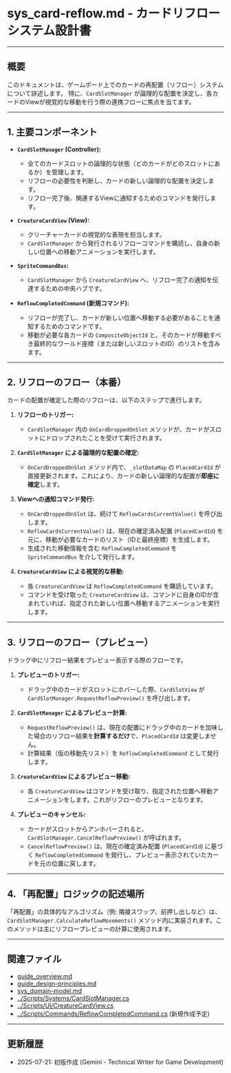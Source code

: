 # sys_card-reflow.md - カードリフローシステム設計書

---

## 概要

このドキュメントは、ゲームボード上でのカードの再配置（リフロー）システムについて詳述します。
特に、`CardSlotManager` が論理的な配置を決定し、各カードのViewが視覚的な移動を行う際の連携フローに焦点を当てます。

---

## 1. 主要コンポーネント

-   **`CardSlotManager` (Controller):**
    -   全てのカードスロットの論理的な状態（どのカードがどのスロットにあるか）を管理します。
    -   リフローの必要性を判断し、カードの新しい論理的な配置を決定します。
    -   リフロー完了後、関連するViewに通知するためのコマンドを発行します。

-   **`CreatureCardView` (View):**
    -   クリーチャーカードの視覚的な表現を担当します。
    -   `CardSlotManager` から発行されるリフローコマンドを購読し、自身の新しい位置への移動アニメーションを実行します。

-   **`SpriteCommandBus`:**
    -   `CardSlotManager` から `CreatureCardView` へ、リフロー完了の通知を伝達するための中央ハブです。

-   **`ReflowCompletedCommand` (新規コマンド):**
    -   リフローが完了し、カードが新しい位置へ移動する必要があることを通知するためのコマンドです。
    -   移動が必要な各カードの `CompositeObjectId` と、そのカードが移動すべき最終的なワールド座標（または新しいスロットのID）のリストを含みます。

---

## 2. リフローのフロー（本番）

カードの配置が確定した際のリフローは、以下のステップで進行します。

1.  **リフローのトリガー:**
    -   `CardSlotManager` 内の `OnCardDroppedOnSlot` メソッドが、カードがスロットにドロップされたことを受けて実行されます。

2.  **`CardSlotManager` による論理的な配置の確定:**
    -   `OnCardDroppedOnSlot` メソッド内で、`_slotDataMap` の `PlacedCardId` が直接更新されます。これにより、カードの新しい論理的な配置が**即座に確定**します。

3.  **Viewへの通知コマンド発行:**
    -   `OnCardDroppedOnSlot` は、続けて `ReflowCardsCurrentValue()` を呼び出します。
    -   `ReflowCardsCurrentValue()` は、現在の確定済み配置 (`PlacedCardId`) を元に、移動が必要なカードのリスト（IDと最終座標）を生成します。
    -   生成された移動情報を含む `ReflowCompletedCommand` を `SpriteCommandBus` を介して発行します。

4.  **`CreatureCardView` による視覚的な移動:**
    -   各 `CreatureCardView` は `ReflowCompletedCommand` を購読しています。
    -   コマンドを受け取った `CreatureCardView` は、コマンドに自身のIDが含まれていれば、指定された新しい位置へ移動するアニメーションを実行します。

---

## 3. リフローのフロー（プレビュー）

ドラッグ中にリフロー結果をプレビュー表示する際のフローです。

1.  **プレビューのトリガー:**
    -   ドラッグ中のカードがスロットにホバーした際、`CardSlotView` が `CardSlotManager.RequestReflowPreview()` を呼び出します。

2.  **`CardSlotManager` によるプレビュー計算:**
    -   `RequestReflowPreview()` は、現在の配置にドラッグ中のカードを加味した場合のリフロー結果を**計算するだけ**で、`PlacedCardId` は変更しません。
    -   計算結果（仮の移動先リスト）を `ReflowCompletedCommand` として発行します。

3.  **`CreatureCardView` によるプレビュー移動:**
    -   各 `CreatureCardView` はコマンドを受け取り、指定された位置へ移動アニメーションをします。これがリフローのプレビューとなります。

4.  **プレビューのキャンセル:**
    -   カードがスロットからアンホバーされると、`CardSlotManager.CancelReflowPreview()` が呼ばれます。
    -   `CancelReflowPreview()` は、現在の確定済み配置 (`PlacedCardId`) に基づく `ReflowCompletedCommand` を発行し、プレビュー表示されていたカードを元の位置に戻します。

---

## 4. 「再配置」ロジックの記述場所

「再配置」の具体的なアルゴリズム（例: 隣接スワップ、前押し出しなど）は、`CardSlotManager.CalculateReflowMovements()` メソッド内に実装されます。このメソッドは主にリフロープレビューの計算に使用されます。

---

## 関連ファイル

-   [guide_overview.md](../guide/guide_overview.md)
-   [guide_design-principles.md](../guide/guide_design-principles.md)
-   [sys_domain-model.md](./sys_domain-model.md)
-   [../Scripts/Systems/CardSlotManager.cs](../../Scripts/Systems/CardSlotManager.cs)
-   [../Scripts/UI/CreatureCardView.cs](../../Scripts/UI/CreatureCardView.cs)
-   [../Scripts/Commands/ReflowCompletedCommand.cs](../../Scripts/Commands/ReflowCompletedCommand.cs) (新規作成予定)

---

## 更新履歴

-   2025-07-21: 初版作成 (Gemini - Technical Writer for Game Development)
